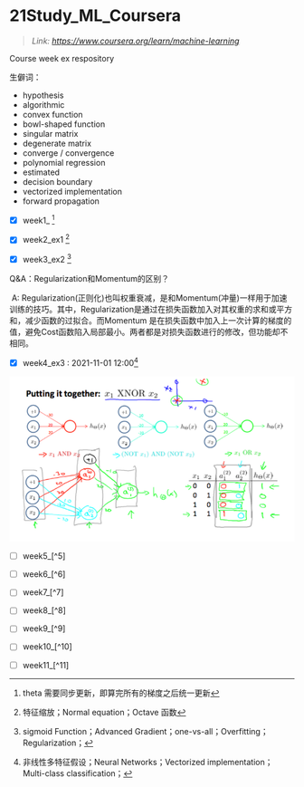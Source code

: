# 21Study_ML_Coursera

> *Link: https://www.coursera.org/learn/machine-learning*

 Course week ex respository

生僻词：

- hypothesis 
- algorithmic
- convex function
- bowl-shaped function
- singular matrix
- degenerate matrix
- converge / convergence
- polynomial regression
- estimated
- decision boundary
- vectorized implementation
- forward propagation

- [x] week1_	[^1] 

- [x] week2_ex1 [^2]

- [x] week3_ex2 [^3]

Q&A：Regularization和Momentum的区别？

​		A: Regularization(正则化)也叫权重衰减，是和Momentum(冲量)一样用于加速训练的技巧。其中，Regularization是通过在损失函数加入对其权重的求和或平方和，减少函数的过拟合。而Momentum 是在损失函数中加入上一次计算的梯度的值，避免Cost函数陷入局部最小。两者都是对损失函数进行的修改，但功能却不相同。

- [x] week4_ex3 : 2021-11-01 12:00[^4]

![image-20211101163848925](https://raw.githubusercontent.com/YueyueBird-su/Pitcture_Git/main/img/202111011638319.png)

- [ ] week5_[^5]
- [ ] week6_[^6]
- [ ] week7_[^7]
- [ ] week8_[^8]
- [ ] week9_[^9]
- [ ] week10_[^10]
- [ ] week11_[^11]



[^1]: theta 需要同步更新，即算完所有的梯度之后统一更新
[^2]: 特征缩放；Normal equation；Octave 函数
[^3 ]:sigmoid Function；Advanced Gradient；one-vs-all；Overfitting；Regularization；
[^4]:非线性多特征假设；Neural Networks；Vectorized implementation；Multi-class classification；




